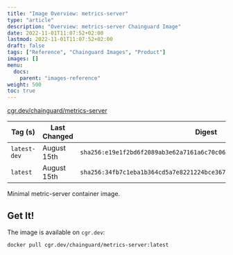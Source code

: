 ```yaml
---
title: "Image Overview: metrics-server"
type: "article"
description: "Overview: metrics-server Chainguard Image"
date: 2022-11-01T11:07:52+02:00
lastmod: 2022-11-01T11:07:52+02:00
draft: false
tags: ["Reference", "Chainguard Images", "Product"]
images: []
menu:
  docs:
    parent: "images-reference"
weight: 500
toc: true
---
```


[cgr.dev/chainguard/metrics-server](https://github.com/chainguard-images/images/tree/main/images/metrics-server)

| Tag (s)       | Last Changed | Digest                                                                    |
|---------------|--------------|---------------------------------------------------------------------------|
|  `latest-dev` | August 15th  | `sha256:e19e1f2bd6f2089ab3e62a7161a6c70c061a371f1b740ff8897d6422b6a49e4b` |
|  `latest`     | August 15th  | `sha256:34fb7c1eba1b364cd5a7e8221224bce36713ccb8a573d14dc4413b52b38db38d` |



Minimal metric-server container image.

## Get It!

The image is available on `cgr.dev`:

```
docker pull cgr.dev/chainguard/metrics-server:latest
```

